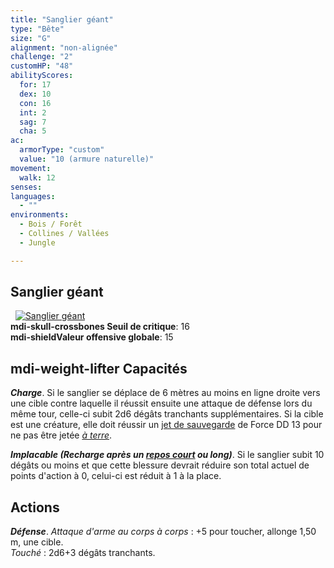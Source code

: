 ```yaml
---
title: "Sanglier géant"
type: "Bête"
size: "G"
alignment: "non-alignée"
challenge: "2"
customHP: "48"
abilityScores:
  for: 17
  dex: 10
  con: 16
  int: 2
  sag: 7
  cha: 5
ac:
  armorType: "custom"
  value: "10 (armure naturelle)"
movement:
  walk: 12
senses:
languages:
  - ""
environments:
  - Bois / Forêt
  - Collines / Vallées
  - Jungle

---
```

## Sanglier géant
&nbsp;
[![Sanglier géant](https://www.douaratil.fr/illustrations/bete/sangliergeant300.jpeg)](https://www.douaratil.fr/illustrations/bete/sangliergeant.jpeg)    
**<v-icon>mdi-skull-crossbones</v-icon> Seuil de critique**: 16           
**<v-icon>mdi-shield</v-icon>Valeur offensive globale**: 15    
## <v-icon>mdi-weight-lifter</v-icon> Capacités
_**Charge**_. Si le sanglier se déplace de 6 mètres au moins en ligne droite vers une cible contre laquelle il réussit ensuite une attaque de défense lors du même tour, celle-ci subit 2d6 dégâts tranchants supplémentaires. Si la cible est une créature, elle doit réussir un [jet de sauvegarde](/utiliser-les-caracteristiques/#jets-de-sauvegarde) de Force DD 13 pour ne pas être jetée [_à terre_](/gerer-la-sante-du-personnage/#a-terre).

_**Implacable (Recharge après un [_repos court_](/gerer-la-sante-du-personnage/#repos-court) ou long)**_. Si le sanglier subit 10 dégâts ou moins et que cette blessure devrait réduire son total actuel de points d'action à 0, celui-ci est réduit à 1 à la place.

## Actions
_**Défense**_. _Attaque d'arme au corps à corps_ : +5 pour toucher, allonge 1,50 m, une cible.  
_Touché_ : 2d6+3 dégâts tranchants.

